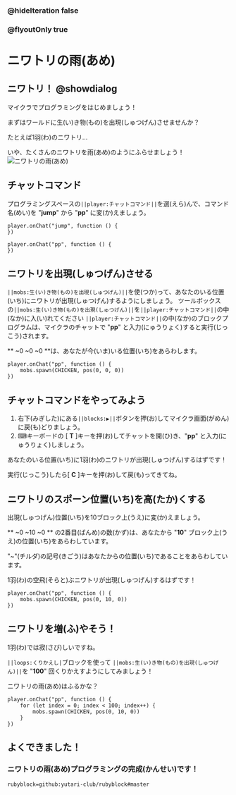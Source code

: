 ### @hideIteration false
### @flyoutOnly true

# ニワトリの雨(あめ)

## ニワトリ！ @showdialog

マイクラでプログラミングをはじめましょう！

まずはワールドに生(い)き物(もの)を出現(しゅつげん)させませんか？

たとえば1羽(わ)のニワトリ... 

いや、たくさんのニワトリを雨(あめ)のようにふらせましょう！
![ニワトリの雨(あめ)](https://yutari-club.github.io/mctuto/block/world00/level04/01_ChickenRain.gif)


## チャットコマンド
プログラミングスペースの``||player:チャットコマンド||``を選(えら)んで、コマンド名(めい)を "**jump**" から "**pp**" に変(か)えましょう。

```template
player.onChat("jump", function () {	
})
```
```blocks
player.onChat("pp", function () {
})
```


## ニワトリを出現(しゅつげん)させる
 ``||mobs:生(い)き物(もの)を出現(しゅつげん)||``を使(つか)って、あなたのいる位置(いち)にニワトリが出現(しゅつげん)するようにしましょう。
ツールボックスの``||mobs:生(い)き物(もの)を出現(しゅつげん)||``を``||player:チャットコマンド||``の中(なか)に入(い)れてください
``||player:チャットコマンド||``の中(なか)のブロックプログラムは、マイクラのチャットで "**pp**" と入力(にゅうりょく)すると実行(じっこう)されます。

** ~0 ~0 ~0 **は、あなたが今(いま)いる位置(いち)をあらわします。
```blocks
player.onChat("pp", function () {   
    mobs.spawn(CHICKEN, pos(0, 0, 0))   
})
```

## チャットコマンドをやってみよう
1. 右下(みぎした)にある``||blocks:▶||``ボタンを押(お)してマイクラ画面(がめん)に戻(も)どりましょう。
1. ⌨キーボードの [ **T** ]キーを押(お)してチャットを開(ひ)き、"**pp**" と入力(にゅうりょく)しましょう。

あなたのいる位置(いち)に1羽(わ)のニワトリが出現(しゅつげん)するはずです！

実行(じっこう)したら[ **C** ]キーを押(お)して戻(も)ってきてね。

## ニワトリのスポーン位置(いち)を高(たか)くする
出現(しゅつげん)位置(いち)を10ブロック上(うえ)に変(か)えましょう。

** ~0 ~10 ~0 ** の2番目(ばんめ)の数(かず)は、あなたから "**10**" ブロック上(うえ)の位置(いち)をあらわしています。

"~"(チルダ)の記号(きごう)はあなたからの位置(いち)であることをあらわしています。

1羽(わ)の空飛(そらと)ぶニワトリが出現(しゅつげん)するはずです！

```blocks
player.onChat("pp", function () {   
    mobs.spawn(CHICKEN, pos(0, 10, 0))   
})
```

## ニワトリを増(ふ)やそう！
1羽(わ)では寂(さび)しいですね。

``||loops:くりかえし|``ブロックを使って ``||mobs:生(い)き物(もの)を出現(しゅつげん)||``を "**100**" 回くりかえすようにしてみましょう！

ニワトリの雨(あめ)はふるかな？

```blocks
player.onChat("pp", function () {
    for (let index = 0; index < 100; index++) {
        mobs.spawn(CHICKEN, pos(0, 10, 0))
    }
})
```

## よくできました！
### ニワトリの雨(あめ)プログラミングの完成(かんせい)です！

```package
rubyblock=github:yutari-club/rubyblock#master
```